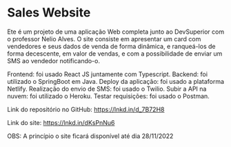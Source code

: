 # Sales Website
Ete é  um projeto de uma aplicação Web completa junto ao DevSuperior com o professor Nelio Alves. O site consiste em apresentar um card com vendedores e seus dados de venda de forma dinâmica, e ranqueá-los de forma decescente, em valor de vendas, e com a possibilidade de enviar um SMS ao vendedor notificando-o.

Frontend: foi usado React JS juntamente com Typescript.
Backend: foi utilizado o SpringBoot em Java.
Deploy da aplicação: foi usado a plataforma Netlify.
Realização do envio de SMS: foi usado o Twilio.
Subir a API na nuvem: foi utilizado o Heroku.
Testar requisições: foi usado o Postman.

Link do repositório no GitHub: https://lnkd.in/d_7B72H8


Link do site: https://lnkd.in/dKsPnNu6

OBS: A princípio o site ficará disponível até dia 28/11/2022
